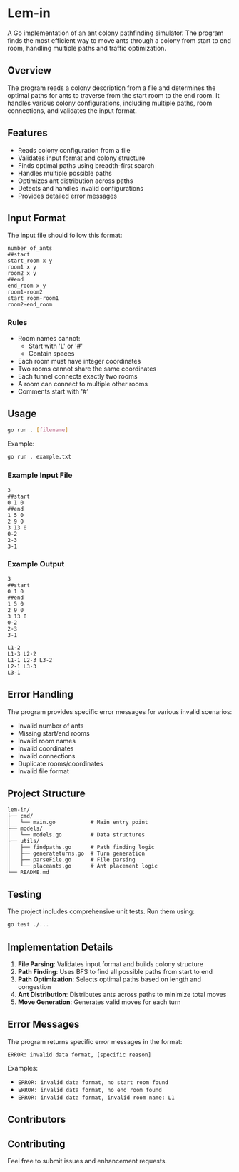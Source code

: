 # Lem-in

A Go implementation of an ant colony pathfinding simulator. The program finds the most efficient way to move ants through a colony from start to end room, handling multiple paths and traffic optimization.

## Overview

The program reads a colony description from a file and determines the optimal paths for ants to traverse from the start room to the end room. It handles various colony configurations, including multiple paths, room connections, and validates the input format.

## Features

- Reads colony configuration from a file
- Validates input format and colony structure
- Finds optimal paths using breadth-first search
- Handles multiple possible paths
- Optimizes ant distribution across paths
- Detects and handles invalid configurations
- Provides detailed error messages

## Input Format

The input file should follow this format:

```
number_of_ants
##start
start_room x y
room1 x y
room2 x y
##end
end_room x y
room1-room2
start_room-room1
room2-end_room
```

### Rules

- Room names cannot:
  - Start with 'L' or '#'
  - Contain spaces
- Each room must have integer coordinates
- Two rooms cannot share the same coordinates
- Each tunnel connects exactly two rooms
- A room can connect to multiple other rooms
- Comments start with '#'

## Usage

```bash
go run . [filename]
```

Example:
```bash
go run . example.txt
```

### Example Input File
```
3
##start
0 1 0
##end
1 5 0
2 9 0
3 13 0
0-2
2-3
3-1
```

### Example Output
```
3
##start
0 1 0
##end
1 5 0
2 9 0
3 13 0
0-2
2-3
3-1

L1-2
L1-3 L2-2
L1-1 L2-3 L3-2
L2-1 L3-3
L3-1
```

## Error Handling

The program provides specific error messages for various invalid scenarios:
- Invalid number of ants
- Missing start/end rooms
- Invalid room names
- Invalid coordinates
- Invalid connections
- Duplicate rooms/coordinates
- Invalid file format

## Project Structure

```
lem-in/
├── cmd/
│   └── main.go           # Main entry point
├── models/
│   └── models.go         # Data structures
├── utils/
│   ├── findpaths.go      # Path finding logic
│   ├── generateturns.go  # Turn generation
│   ├── parseFile.go      # File parsing
│   └── placeants.go      # Ant placement logic
└── README.md
```

## Testing

The project includes comprehensive unit tests. Run them using:

```bash
go test ./...
```

## Implementation Details

1. **File Parsing**: Validates input format and builds colony structure
2. **Path Finding**: Uses BFS to find all possible paths from start to end
3. **Path Optimization**: Selects optimal paths based on length and congestion
4. **Ant Distribution**: Distributes ants across paths to minimize total moves
5. **Move Generation**: Generates valid moves for each turn

## Error Messages

The program returns specific error messages in the format:
```
ERROR: invalid data format, [specific reason]
```

Examples:
- `ERROR: invalid data format, no start room found`
- `ERROR: invalid data format, no end room found`
- `ERROR: invalid data format, invalid room name: L1`

## Contributors
## Contributing

Feel free to submit issues and enhancement requests.

